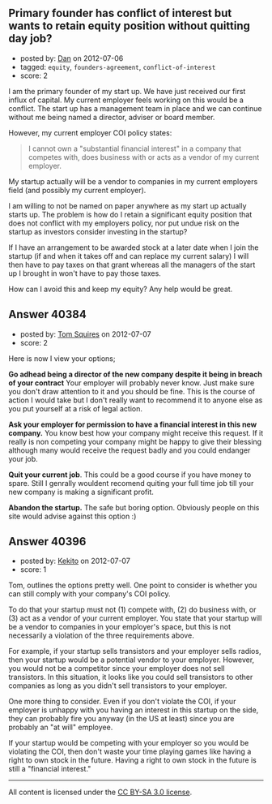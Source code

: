 ## Primary founder has conflict of interest but wants to retain equity position without quitting day job?

- posted by: [Dan](https://stackexchange.com/users/-1/18676-dan) on 2012-07-06
- tagged: `equity`, `founders-agreement`, `conflict-of-interest`
- score: 2

I am the primary founder of my start up.  We have just received our first influx of capital. My current employer feels working on this would be a conflict.  The start up has a management team in place and we can continue without me being named a director, adviser or board member.  

However, my current employer COI policy states:

> I cannot own a "substantial financial interest" in a company that competes with, does business with or acts as a vendor of my current employer.  

My startup actually will be a vendor to companies in my current employers field (and possibly my current employer).  

I am willing to not be named on paper anywhere as my start up actually starts up. The problem is how do I retain a significant equity position that does not conflict with my employers policy, nor put undue risk on the startup as investors consider investing in the startup?

If I have an arrangement to be awarded stock at a later date when I join the startup (if and when it takes off and can replace my current salary) I will then have to pay taxes on that grant whereas all the managers of the start up I brought in won't have to pay those taxes.  

How can I avoid this and keep my equity? Any help would be great.


## Answer 40384

- posted by: [Tom Squires](https://stackexchange.com/users/-1/11392-tom-squires) on 2012-07-07
- score: 2

Here is now I view your options;

**Go adhead being a director of the new company despite it being in breach of your contract**   Your employer will probably never know. Just make sure you don't draw attention to it and you should be fine. This is the course of action I would take but I don't really want to recommend it to anyone else as you put yourself at a risk of legal action.

**Ask your employer for permission to have a financial interest in this new company.** You know best how your company might receive this request. If it really is non competing your company might be happy to give their blessing although many would receive the request badly and you could endanger your job.

**Quit your current job**. This could be a good course if you have money to spare. Still I genrally wouldent recomend quiting your full time job till your new company is making a significant profit.

**Abandon the startup.** The safe but boring option. Obviously people on this site would advise against this option :) 


## Answer 40396

- posted by: [Kekito](https://stackexchange.com/users/-1/5898-kekito) on 2012-07-07
- score: 1

Tom, outlines the options pretty well.  One point to consider is whether you can still comply with your company's COI policy.  

To do that your startup must not (1) compete with, (2) do business with, or (3) act as a vendor of your current employer.  You state that your startup will be a vendor to companies in your employer's space, but this is not necessarily a violation of the three requirements above.

For example, if your startup sells transistors and your employer sells radios, then your startup would be a potential vendor to your employer.  However, you would not be a competitor since your employer does not sell transistors.  In this situation, it looks like you could sell transistors to other companies as long as you didn't sell transistors to your employer.

One more thing to consider.  Even if you don't violate the COI, if your employer is unhappy with you having an interest in this startup on the side, they can probably fire you anyway (in the US at least) since you are probably an "at will" employee.

If your startup would be competing with your employer so you would be violating the COI, then don't waste your time playing games like having a right to own stock in the future.  Having a right to own stock in the future is still a "financial interest."



---

All content is licensed under the [CC BY-SA 3.0 license](https://creativecommons.org/licenses/by-sa/3.0/).

